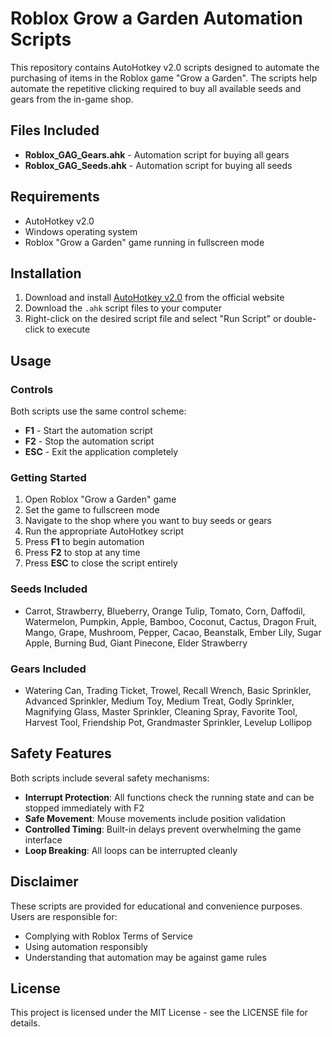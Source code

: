 # Roblox Grow a Garden Automation Scripts

This repository contains AutoHotkey v2.0 scripts designed to automate the purchasing of items in the Roblox game "Grow a Garden". The scripts help automate the repetitive clicking required to buy all available seeds and gears from the in-game shop.

## Files Included

- **Roblox_GAG_Gears.ahk** - Automation script for buying all gears
- **Roblox_GAG_Seeds.ahk** - Automation script for buying all seeds

## Requirements

- AutoHotkey v2.0
- Windows operating system
- Roblox "Grow a Garden" game running in fullscreen mode

## Installation

1. Download and install [AutoHotkey v2.0](https://www.autohotkey.com/) from the official website
2. Download the `.ahk` script files to your computer
3. Right-click on the desired script file and select "Run Script" or double-click to execute

## Usage

### Controls

Both scripts use the same control scheme:

- **F1** - Start the automation script
- **F2** - Stop the automation script
- **ESC** - Exit the application completely

### Getting Started

1. Open Roblox "Grow a Garden" game
2. Set the game to fullscreen mode
3. Navigate to the shop where you want to buy seeds or gears
4. Run the appropriate AutoHotkey script
5. Press **F1** to begin automation
6. Press **F2** to stop at any time
7. Press **ESC** to close the script entirely

### Seeds Included

- Carrot, Strawberry, Blueberry, Orange Tulip, Tomato, Corn, Daffodil, Watermelon, Pumpkin, Apple, Bamboo, Coconut, Cactus, Dragon Fruit, Mango, Grape, Mushroom, Pepper, Cacao, Beanstalk, Ember Lily, Sugar Apple, Burning Bud, Giant Pinecone, Elder Strawberry

### Gears Included

- Watering Can, Trading Ticket, Trowel, Recall Wrench, Basic Sprinkler, Advanced Sprinkler, Medium Toy, Medium Treat, Godly Sprinkler, Magnifying Glass, Master Sprinkler, Cleaning Spray, Favorite Tool, Harvest Tool, Friendship Pot, Grandmaster Sprinkler, Levelup Lollipop

## Safety Features

Both scripts include several safety mechanisms:

- **Interrupt Protection**: All functions check the running state and can be stopped immediately with F2
- **Safe Movement**: Mouse movements include position validation
- **Controlled Timing**: Built-in delays prevent overwhelming the game interface
- **Loop Breaking**: All loops can be interrupted cleanly

## Disclaimer

These scripts are provided for educational and convenience purposes. Users are responsible for:

- Complying with Roblox Terms of Service
- Using automation responsibly
- Understanding that automation may be against game rules

## License

This project is licensed under the MIT License - see the LICENSE file for details.